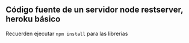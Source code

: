## Código fuente de un servidor node restserver, heroku básico


Recuerden ejecutar ```npm install``` para las librerías

